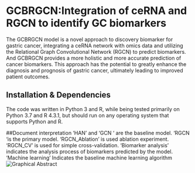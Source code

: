 # GCBRGCN:Integration of ceRNA and RGCN to identify GC biomarkers
The GCBRGCN model is a novel approach to discovery biomarker for gastric cancer, integrating a ceRNA network with omics data and utilizing the Relational Graph Convolutional Network (RGCN) to predict biomarkers. And GCBRGCN provides a more holistic and more accurate prediction of cancer biomarkers. This approach has the potential to greatly enhance the diagnosis and prognosis of gastric cancer, ultimately leading to improved patient outcomes.

## Installation & Dependencies
The code was written in Python 3 and R, while being tested primarily on Python 3.7 and R 4.3.1, but should run on any operating system that supports Python and R.

##Document interpretation
‘HAN’ and ‘GCN ‘ are the baseline model.
‘RGCN ‘is the primary model.
‘RGCN_Ablation’ is used ablation experiment.
‘RGCN_CV’ is used for simple cross-validation.
‘Biomarker analysis’ indicates the analysis process of biomarkers predicted by the model.
‘Machine learning’ Indicates the baseline machine learning algorithm
![Graphical Abstract](.F:/图神经网络/胃癌文章/bioengineering/大修/fig1.png)
